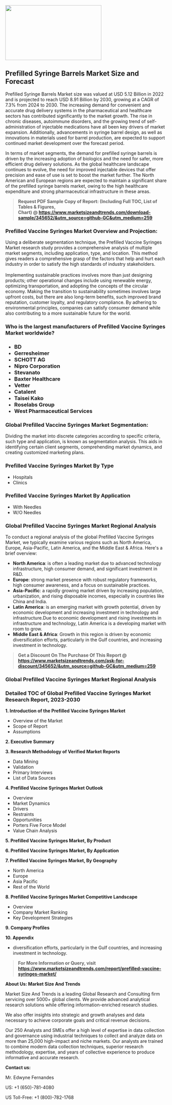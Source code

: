 <p><img class="alignnone size-medium wp-image-20088" src="https://ffe5etoiles.com/wp-content/uploads/2024/12/MST1-300x171.png" alt="" width="300" height="171" /></p><h2>Prefilled Syringe Barrels Market Size and Forecast</h2><p>Prefilled Syringe Barrels Market size was valued at USD 5.12 Billion in 2022 and is projected to reach USD 8.91 Billion by 2030, growing at a CAGR of 7.3% from 2024 to 2030. The increasing demand for convenient and accurate drug delivery systems in the pharmaceutical and healthcare sectors has contributed significantly to the market growth. The rise in chronic diseases, autoimmune disorders, and the growing trend of self-administration of injectable medications have all been key drivers of market expansion. Additionally, advancements in syringe barrel design, as well as innovations in materials used for barrel production, are expected to support continued market development over the forecast period.</p><p>In terms of market segments, the demand for prefilled syringe barrels is driven by the increasing adoption of biologics and the need for safer, more efficient drug delivery solutions. As the global healthcare landscape continues to evolve, the need for improved injectable devices that offer precision and ease of use is set to boost the market further. The North American and European regions are expected to maintain a significant share of the prefilled syringe barrels market, owing to the high healthcare expenditure and strong pharmaceutical infrastructure in these areas.</p></p><blockquote id="" class=""><strong>Request PDF Sample Copy of Report: (Including Full TOC, List of Tables &amp; Figures, Chart)&nbsp;@&nbsp;<strong><a href="https://www.marketsizeandtrends.com/download-sample/345652/&utm_source=github-GC&utm_medium=259" target="_blank">https://www.marketsizeandtrends.com/download-sample/345652/&utm_source=github-GC&utm_medium=259</a></strong></strong></blockquote><h3 id="" class="">Prefilled Vaccine Syringes Market&nbsp;Overview and Projection:</h3><p id="" class="">Using a deliberate segmentation technique, the Prefilled Vaccine Syringes Market research study provides a comprehensive analysis of multiple market segments, including application, type, and location. This method gives readers a comprehensive grasp of the factors that help and hurt each industry in order to satisfy the high standards of industry stakeholders. <br /> <br />Implementing sustainable practices involves more than just designing products; other operational changes include using renewable energy, optimizing transportation, and adopting the concepts of the circular economy. Making the transition to sustainability sometimes involves large upfront costs, but there are also long-term benefits, such improved brand reputation, customer loyalty, and regulatory compliance. By adhering to environmental principles, companies can satisfy consumer demand while also contributing to a more sustainable future for the world.</p><h3 id="" class="">Who is the largest manufacturers of&nbsp;Prefilled Vaccine Syringes Market worldwide?</h3><h3 class=""><p><ul><li>BD </li><li> Gerresheimer </li><li> SCHOTT AG </li><li> Nipro Corporation </li><li> Stevanato </li><li> Baxter Healthcare </li><li> Vetter </li><li> Catalent </li><li> Taisei Kako </li><li> Roselabs Group </li><li> West Pharmaceutical Services</li></ul></p></h3><h3 id="" class="">Global&nbsp;Prefilled Vaccine Syringes Market Segmentation:</h3><p id="" class="">Dividing the market into discrete categories according to specific criteria, such type and application, is known as segmentation analysis. This aids in identifying certain client segments, comprehending market dynamics, and creating customized marketing plans.</p><h3 id="" class="">Prefilled Vaccine Syringes Market&nbsp;By Type</h3><p><p><ul><li>Hospitals</li><li> Clinics</p></li></ul></p></p><h3 id="" class="">Prefilled Vaccine Syringes Market&nbsp;By Application</h3><p class=""><p><ul><li>With Needles</li><li> W/O Needles</li></ul></p></p><h3 id="" class="">Global Prefilled Vaccine Syringes Market Regional Analysis</h3><p id="" class="">To conduct a regional analysis of the global Prefilled Vaccine Syringes Market, we typically examine various regions such as North America, Europe, Asia-Pacific, Latin America, and the Middle East &amp; Africa. Here's a brief overview:</p><ul><li><strong>North America</strong>: is often a leading market due to advanced technology infrastructure, high consumer demand, and significant investment in R&amp;D.</li><li><strong>Europe</strong>: strong market presence with robust regulatory frameworks, high consumer awareness, and a focus on sustainable practices.</li><li><strong>Asia-Pacific</strong>: a rapidly growing market driven by increasing population, urbanization, and rising disposable incomes, especially in countries like China and India.</li><li><strong>Latin America</strong>: is an emerging market with growth potential, driven by economic development and increasing investment in technology and infrastructure.Due to economic development and rising investments in infrastructure and technology, Latin America is a developing market with room to grow.</li><li><strong>Middle East &amp; Africa</strong>: Growth in this region is driven by economic diversification efforts, particularly in the Gulf countries, and increasing investment in technology.</li></ul><blockquote id="" class=""><strong>Get a Discount On The Purchase Of This Report @ <strong><a href="https://www.marketsizeandtrends.com/ask-for-discount/345652/&utm_source=github-GC&utm_medium=259" target="_blank">https://www.marketsizeandtrends.com/ask-for-discount/345652/&utm_source=github-GC&utm_medium=259</a></strong></strong></blockquote><h3 id="" class="">Global Prefilled Vaccine Syringes Market Regional Analysis</h3><h3 id="" class="">Detailed TOC of Global Prefilled Vaccine Syringes Market Research Report, 2023-2030</h3><p id="" class=""><strong>1. Introduction of the Prefilled Vaccine Syringes Market</strong></p><ul><li>Overview of the Market</li><li>Scope of Report</li><li>Assumptions</li></ul><p id="" class=""><strong>2. Executive Summary</strong></p><p id="" class=""><strong>3. Research Methodology of Verified Market Reports</strong></p><ul><li>Data Mining</li><li>Validation</li><li>Primary Interviews</li><li>List of Data Sources</li></ul><p id="" class=""><strong>4. Prefilled Vaccine Syringes Market Outlook</strong></p><ul><li>Overview</li><li>Market Dynamics</li><li>Drivers</li><li>Restraints</li><li>Opportunities</li><li>Porters Five Force Model</li><li>Value Chain Analysis</li></ul><p id="" class=""><strong>5. Prefilled Vaccine Syringes Market, By Product</strong></p><p id="" class=""><strong>6. Prefilled Vaccine Syringes Market, By Application</strong></p><p id="" class=""><strong>7. Prefilled Vaccine Syringes Market, By Geography</strong></p><ul><li>North America</li><li>Europe</li><li>Asia Pacific</li><li>Rest of the World</li></ul><p id="" class=""><strong>8. Prefilled Vaccine Syringes Market Competitive Landscape</strong></p><ul><li>Overview</li><li>Company Market Ranking</li><li>Key Development Strategies</li></ul><p id="" class=""><strong>9. Company Profiles</strong></p><p id="" class=""><strong>10. Appendix</strong></p><ul><li>diversification efforts, particularly in the Gulf countries, and increasing investment in technology.</li></ul><blockquote id="" class=""><strong>For More Information or Query, visit <strong><strong><a href="https://www.marketsizeandtrends.com/report/prefilled-vaccine-syringes-market/" target="_blank">https://www.marketsizeandtrends.com/report/prefilled-vaccine-syringes-market/</a></strong></strong></strong></blockquote><p id="" class=""><strong>About Us: Market Size And Trends</strong></p><p id="" class="">Market Size And Trends is a leading Global Research and Consulting firm servicing over 5000+ global clients. We provide advanced analytical research solutions while offering information-enriched research studies.</p><p id="" class="">We also offer insights into strategic and growth analyses and data necessary to achieve corporate goals and critical revenue decisions.</p><p id="" class="">Our 250 Analysts and SMEs offer a high level of expertise in data collection and governance using industrial techniques to collect and analyze data on more than 25,000 high-impact and niche markets. Our analysts are trained to combine modern data collection techniques, superior research methodology, expertise, and years of collective experience to produce informative and accurate research.</p><p id="" class=""><strong>Contact us:</strong></p><p id="" class="">Mr. Edwyne Fernandes</p><p id="" class="">US: +1 (650)-781-4080</p><p id="" class="">US Toll-Free: +1 (800)-782-1768</p>
